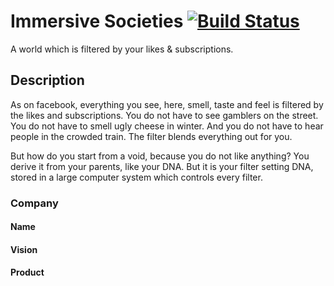 # Immersive Societies [![Build Status](https://travis-ci.org/cansik/immersive-societies.svg?branch=master)](https://travis-ci.org/cansik/immersive-societies)
A world which is filtered by your likes &amp; subscriptions.

## Description
As on facebook, everything you see, here, smell, taste and feel is filtered by the likes and subscriptions. 
You do not have to see gamblers on the street. You do not have to smell ugly cheese in winter. And you do not have to hear people in the crowded train.
The filter blends everything out for you.

But how do you start from a void, because you do not like anything? You derive it from your parents, like your DNA. But it is your filter setting DNA, stored in a large computer system which controls every filter.

### Company

#### Name

#### Vision

#### Product
